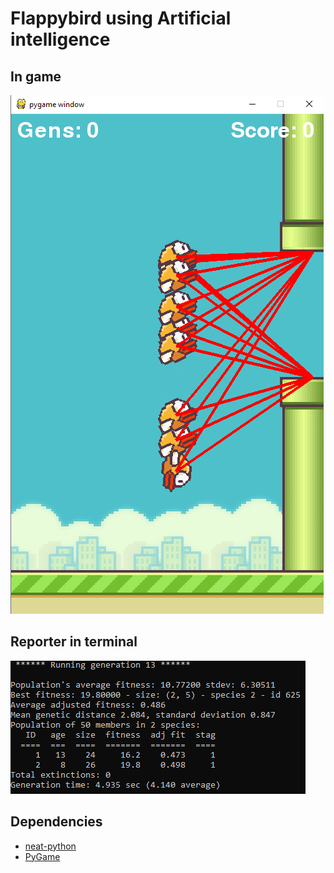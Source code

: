 # Flappybird using Artificial intelligence
## In game
![](output/flappybird_Img.png)
## Reporter in terminal
![](output/flappybird_cmd.png)
## Dependencies
* [neat-python](https://neat-python.readthedocs.io/en/latest/)
* [PyGame](https://www.pygame.org/news)
